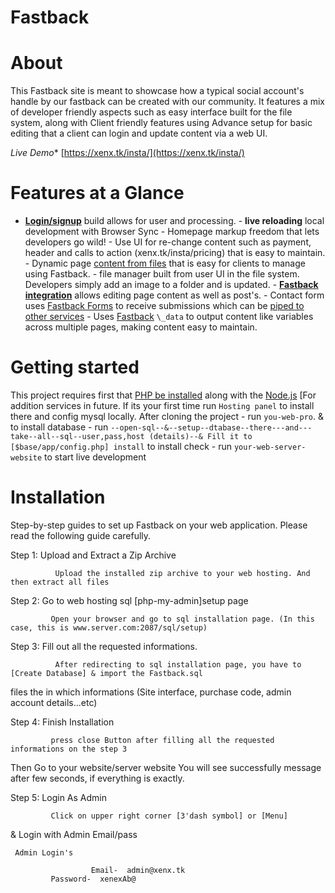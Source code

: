# Fastback

# About

This Fastback site is meant to showcase how a typical social account's handle by our fastback
 can be created with our community. It features a mix of developer friendly aspects such as easy interface built for the file system, along with Client friendly features using Advance setup for basic editing that a client can login and update content via a web UI.

*Live Demo** 
[https://xenx.tk/insta/](https://xenx.tk/insta/)

# Features at a Glance 
- **[Login/signup](https://xenx.tk/insta/)** build allows for user and processing. - **live reloading** local development with Browser Sync - Homepage markup freedom that lets developers go wild! - Use UI for re-change content such as payment, header and calls to action (xenx.tk/insta/pricing) that is easy to maintain. - Dynamic page [content from files](https://xenx.tk/insta/) that is easy for clients to manage using Fastback. - file manager built from user UI in the file system. Developers simply add an image to a folder and is updated. - **[Fastback integration](https://xenx.tk/insta/)** allows editing page content as well as post's. - Contact form uses [Fastback Forms](https://xenx.tk/docs/form-handling/) to receive submissions which can be [piped to other services](https://xenx.tk/docs/form-handling/#receiving-submissions) - Uses [Fastback](https://xenx.tk/docs/datafiles/) `\_data` to output content like variables across multiple pages, making content easy to maintain. 

# Getting started 
This project requires first that [PHP be installed](https://xenx.tk/docs/installation/) along with the [Node.js](https://nodejs.org/en/download/)
[For addition services in future. If its your first time run `Hosting panel` to install there and config mysql locally. After cloning the project - run `you-web-pro`. & to install database  - run `--open-sql--&--setup--dtabase--there---and---take--all--sql--user,pass,host (details)--&
Fill it to [$base/app/config.php] install` to install check - run `your-web-server-website` to start live development 

# Installation

Step-by-step guides to set up Fastback on your web application. Please read the following guide carefully.

Step 1: Upload and Extract a Zip Archive

              Upload the installed zip archive to your web hosting. And then extract all files

Step 2: Go to web hosting sql [php-my-admin]setup page

             Open your browser and go to sql installation page. (In this case, this is www.server.com:2087/sql/setup)

Step 3: Fill out all the requested informations.

              After redirecting to sql installation page, you have to [Create Database] & import the Fastback.sql 

files the in which informations (Site interface, purchase code, admin account details...etc)

Step 4: Finish Installation

             press close Button after filling all the requested informations on the step 3

Then Go to your website/server website
You will see successfully message after few seconds, if everything is exactly.

Step 5: Login As Admin

             Click on upper right corner [3'dash symbol] or [Menu]
& Login with  Admin Email/pass
  
     Admin Login's 
                   
                      Email-  admin@xenx.tk
             Password-  xenexAb@



